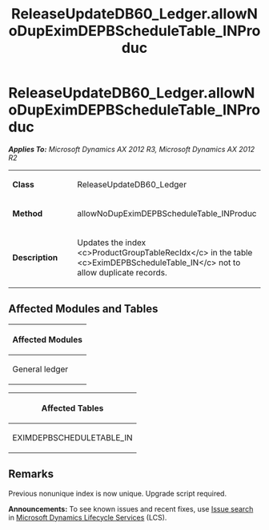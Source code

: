 ﻿---
title: ReleaseUpdateDB60_Ledger.allowNoDupEximDEPBScheduleTable_INProduc
TOCTitle: ReleaseUpdateDB60_Ledger.allowNoDupEximDEPBScheduleTable_INProduc
ms:assetid: b2e13b1b-6fcb-d3d4-72b3-bd32a0d7e51e
ms:mtpsurl: https://msdn.microsoft.com/en-us/library/JJ736915(v=AX.60)
ms:contentKeyID: 49710599
ms.date: 05/18/2015
mtps_version: v=AX.60
---

# ReleaseUpdateDB60\_Ledger.allowNoDupEximDEPBScheduleTable\_INProduc 


_**Applies To:** Microsoft Dynamics AX 2012 R3, Microsoft Dynamics AX 2012 R2_

<table>
<colgroup>
<col style="width: 50%" />
<col style="width: 50%" />
</colgroup>
<tbody>
<tr class="odd">
<td><p><strong>Class</strong></p></td>
<td><p>ReleaseUpdateDB60_Ledger</p></td>
</tr>
<tr class="even">
<td><p><strong>Method</strong></p></td>
<td><p>allowNoDupEximDEPBScheduleTable_INProduc</p></td>
</tr>
<tr class="odd">
<td><p><strong>Description</strong></p></td>
<td><p>Updates the index &lt;c&gt;ProductGroupTableRecIdx&lt;/c&gt; in the table &lt;c&gt;EximDEPBScheduleTable_IN&lt;/c&gt; not to allow duplicate records.</p></td>
</tr>
</tbody>
</table>


## Affected Modules and Tables

<table>
<colgroup>
<col style="width: 100%" />
</colgroup>
<thead>
<tr class="header">
<th><p>Affected Modules</p></th>
</tr>
</thead>
<tbody>
<tr class="odd">
<td><p>General ledger</p></td>
</tr>
</tbody>
</table>


<table>
<colgroup>
<col style="width: 100%" />
</colgroup>
<thead>
<tr class="header">
<th><p>Affected Tables</p></th>
</tr>
</thead>
<tbody>
<tr class="odd">
<td><p>EXIMDEPBSCHEDULETABLE_IN</p></td>
</tr>
</tbody>
</table>


## Remarks

Previous nonunique index is now unique. Upgrade script required.

  
**Announcements:** To see known issues and recent fixes, use [Issue search](http://go.microsoft.com/fwlink/?linkid=389258) in [Microsoft Dynamics Lifecycle Services](http://go.microsoft.com/fwlink/?linkid=306505) (LCS).

